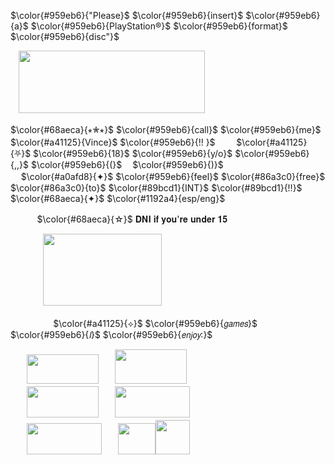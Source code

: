 $\color{#959eb6}{"Please}$ $\color{#959eb6}{insert}$  $\color{#959eb6}{a}$  $\color{#959eb6}{PlayStation®}$  $\color{#959eb6}{format}$  $\color{#959eb6}{disc"}$

ㅤ<img src="https://www.anaitgames.com/wp-content/uploads/2024/02/ff7-monog-albg-port.png" width="298" height="100"/>   
  
$\color{#68aeca}{⭒✮⭒}$ $\color{#959eb6}{call}$ $\color{#959eb6}{me}$
$\color{#a41125}{Vince}$ $\color{#959eb6}{!! }$ 
ㅤㅤ
$\color{#a41125}{⛧}$ $\color{#959eb6}{18}$ $\color{#959eb6}{y/o}$ $\color{#959eb6}{,,}$ $\color{#959eb6}{(}$<img src="https://tse4.mm.bing.net/th?id=OIP.Hupo_5BQugE89VTqT29_oQHaE7&pid=Api&P=0&h=180" width="17" height="10"/>$\color{#959eb6}{)}$   
ㅤ
$\color{#a0afd8}{✦}$
$\color{#959eb6}{feel​}$ $\color{#86a3c0}{free​}$ $\color{#86a3c0}{to​}$ $\color{#89bcd1}{INT​}$ $\color{#89bcd1}{!!​}$ $\color{#68aeca}{✦}$
$\color{#1192a4}{esp/eng​}$ 

ㅤㅤㅤ
$\color{#68aeca}{☆​}$ 𝐃𝐍𝐈 𝐢𝐟 𝐲𝐨𝐮'𝐫𝐞 𝐮𝐧𝐝𝐞𝐫 𝟏𝟓  
    
ㅤㅤㅤㅤ<img src="https://external-media.spacehey.net/media/s4WE8FDX1TxvaJSKM-ns94CtsAM8SVX3JzqseCchbyJE=/https://pbs.twimg.com/media/DV-ue-5XcAEYki2?format=jpg&name=large" width="190" height="115"/>   

ㅤㅤㅤㅤㅤ
$\color{#a41125}{⟡}$ $\color{#959eb6}{𝘨𝘢𝘮𝘦𝘴}$ $\color{#959eb6}{𝘐}$ $\color{#959eb6}{𝘦𝘯𝘫𝘰𝘺:}$ 
  
ㅤㅤ<img src="https://static.wikia.nocookie.net/esfinalfantasy/images/0/0a/Logo_Final_Fantasy_saga.png/revision/latest?cb=20180401043541" width="115" height="47"/>ㅤㅤ<img src="https://upload.wikimedia.org/wikipedia/fr/e/ed/Kingdom_Hearts_Logo.png" width="115" height="55"/>  
ㅤㅤ<img src="https://upload.wikimedia.org/wikipedia/commons/2/22/Red_Dead_Redemption_2_Logo.png" width="115" height="50"/>ㅤㅤ<img src="https://static.wikia.nocookie.net/mudae/images/8/82/DanganronpaTriggerHappyHavocLogo.png/revision/latest?cb=20190925022745" width="120" height="50"/>  
ㅤㅤ<img src="https://upload.wikimedia.org/wikipedia/commons/0/08/Devil-may-cry.png" width="120" height="50"/>ㅤㅤ<img src="https://i.gifer.com/origin/c5/c5c91105670760c914238f449e144122_w200.gif" width="60" height="50"/><img src="https://images-ext-1.discordapp.net/external/WAD5tqgO7-QH1JW2_fq-ZU1zoieS66lwPec1sbVSXW0/https/i.gifer.com/ZNea.gif" width="55" height="55"/>









<!--
**SEPHlR0TH/SEPHlR0TH** is a ✨ _special_ ✨ repository because its `README.md` (this file) appears on your GitHub profile.


